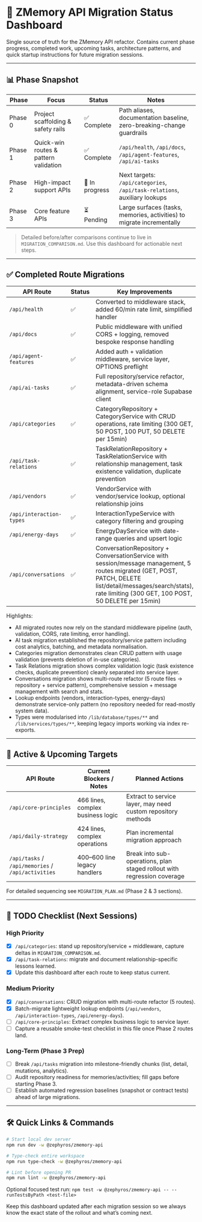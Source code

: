 # 🔄 ZMemory API Migration Status Dashboard

Single source of truth for the ZMemory API refactor. Contains current phase
progress, completed work, upcoming tasks, architecture patterns, and quick
startup instructions for future migration sessions.

---

## 📊 Phase Snapshot

| Phase | Focus | Status | Notes |
|-------|-------|--------|-------|
| Phase 0 | Project scaffolding & safety rails | ✅ Complete | Path aliases, documentation baseline, zero-breaking-change guardrails |
| Phase 1 | Quick-win routes & pattern validation | ✅ Complete | `/api/health`, `/api/docs`, `/api/agent-features`, `/api/ai-tasks` |
| Phase 2 | High-impact support APIs | 🔄 In progress | Next targets: `/api/categories`, `/api/task-relations`, auxiliary lookups |
| Phase 3 | Core feature APIs | ⏳ Pending | Large surfaces (tasks, memories, activities) to migrate incrementally |

> Detailed before/after comparisons continue to live in
> `MIGRATION_COMPARISON.md`. Use this dashboard for actionable next steps.

---

## ✅ Completed Route Migrations

| API Route | Status | Key Improvements |
|-----------|--------|------------------|
| `/api/health` | ✅ | Converted to middleware stack, added 60/min rate limit, simplified handler |
| `/api/docs` | ✅ | Public middleware with unified CORS + logging, removed bespoke response handling |
| `/api/agent-features` | ✅ | Added auth + validation middleware, service layer, OPTIONS preflight |
| `/api/ai-tasks` | ✅ | Full repository/service refactor, metadata-driven schema alignment, service-role Supabase client |
| `/api/categories` | ✅ | CategoryRepository + CategoryService with CRUD operations, rate limiting (300 GET, 50 POST, 100 PUT, 50 DELETE per 15min) |
| `/api/task-relations` | ✅ | TaskRelationRepository + TaskRelationService with relationship management, task existence validation, duplicate prevention |
| `/api/vendors` | ✅ | VendorService with vendor/service lookup, optional relationship joins |
| `/api/interaction-types` | ✅ | InteractionTypeService with category filtering and grouping |
| `/api/energy-days` | ✅ | EnergyDayService with date-range queries and upsert logic |
| `/api/conversations` | ✅ | ConversationRepository + ConversationService with session/message management, 5 routes migrated (GET, POST, PATCH, DELETE list/detail/messages/search/stats), rate limiting (300 GET, 100 POST, 50 DELETE per 15min) |

Highlights:
- All migrated routes now rely on the standard middleware pipeline (auth, validation, CORS, rate limiting, error handling).
- AI task migration established the repository/service pattern including cost analytics, batching, and metadata normalisation.
- Categories migration demonstrates clean CRUD pattern with usage validation (prevents deletion of in-use categories).
- Task Relations migration shows complex validation logic (task existence checks, duplicate prevention) cleanly separated into service layer.
- Conversations migration shows multi-route refactor (5 route files → repository + service pattern), comprehensive session + message management with search and stats.
- Lookup endpoints (vendors, interaction-types, energy-days) demonstrate service-only pattern (no repository needed for read-mostly system data).
- Types were modularised into `/lib/database/types/**` and `/lib/services/types/**`, keeping legacy imports working via index re-exports.

---

## 🚧 Active & Upcoming Targets

| API Route | Current Blockers / Notes | Planned Actions |
|-----------|-------------------------|-----------------|
| `/api/core-principles` | 466 lines, complex business logic | Extract to service layer, may need custom repository methods |
| `/api/daily-strategy` | 424 lines, complex operations | Plan incremental migration approach |
| `/api/tasks` / `/api/memories` / `/api/activities` | 400–600 line legacy handlers | Break into sub-operations, plan staged rollout with regression coverage |

For detailed sequencing see `MIGRATION_PLAN.md` (Phase 2 & 3 sections).

---

## 🧭 TODO Checklist (Next Sessions)

### High Priority
- [x] `/api/categories`: stand up repository/service + middleware, capture deltas in `MIGRATION_COMPARISON.md`.
- [x] `/api/task-relations`: migrate and document relationship-specific lessons learned.
- [x] Update this dashboard after each route to keep status current.

### Medium Priority
- [x] `/api/conversations`: CRUD migration with multi-route refactor (5 routes).
- [x] Batch-migrate lightweight lookup endpoints (`/api/vendors`, `/api/interaction-types`, `/api/energy-days`).
- [ ] `/api/core-principles`: Extract complex business logic to service layer.
- [ ] Capture a reusable smoke-test checklist in this file once Phase 2 routes land.

### Long-Term (Phase 3 Prep)
- [ ] Break `/api/tasks` migration into milestone-friendly chunks (list, detail, mutations, analytics).
- [ ] Audit repository readiness for memories/activities; fill gaps before starting Phase 3.
- [ ] Establish automated regression baselines (snapshot or contract tests) ahead of large migrations.

---

## 🛠️ Quick Links & Commands

```bash
# Start local dev server
npm run dev -w @zephyros/zmemory-api

# Type-check entire workspace
npm run type-check -w @zephyros/zmemory-api

# Lint before opening PR
npm run lint -w @zephyros/zmemory-api
```

Optional focused test run:
`npm test -w @zephyros/zmemory-api -- --runTestsByPath <test-file>`

Keep this dashboard updated after each migration session so we always know the
exact state of the rollout and what’s coming next.
